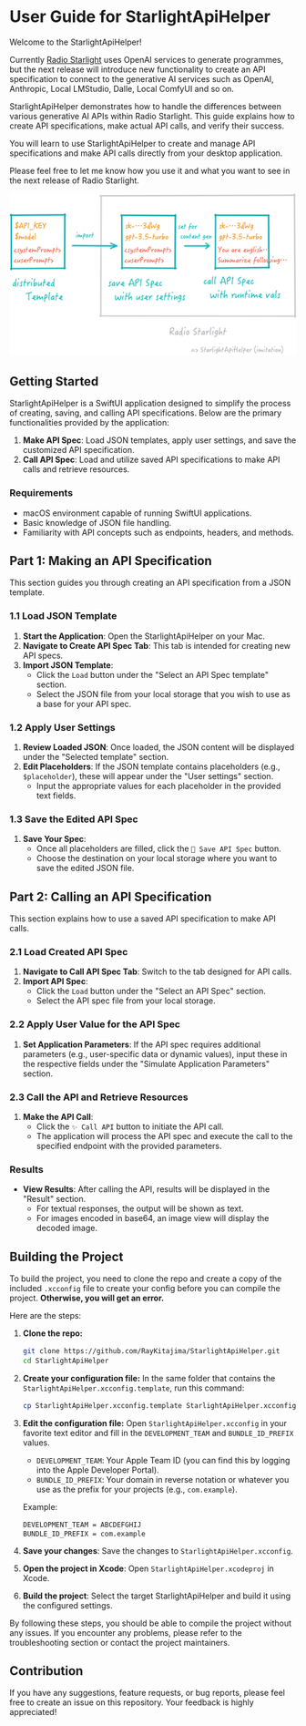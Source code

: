 # User Guide for StarlightApiHelper

Welcome to the StarlightApiHelper! 

Currently [Radio Starlight](https://github.com/RayKitajima/RadioStarlight) uses OpenAI services to generate programmes, but the next release will introduce new functionality to create an API specification to connect to the generative AI services such as OpenAI, Anthropic, Local LMStudio, Dalle, Local ComfyUI and so on. 

StarlightApiHelper demonstrates how to handle the differences between various generative AI APIs within Radio Starlight. This guide explains how to create API specifications, make actual API calls, and verify their success.

You will learn to use StarlightApiHelper to create and manage API specifications and make API calls directly from your desktop application.

Please feel free to let me know how you use it and what you want to see in the next release of Radio Starlight.

![StarlightApiHelper](stalight-next.png)

## Getting Started

StarlightApiHelper is a SwiftUI application designed to simplify the process of creating, saving, and calling API specifications. 
Below are the primary functionalities provided by the application:

1. **Make API Spec**: Load JSON templates, apply user settings, and save the customized API specification.
2. **Call API Spec**: Load and utilize saved API specifications to make API calls and retrieve resources.

### Requirements

- macOS environment capable of running SwiftUI applications.
- Basic knowledge of JSON file handling.
- Familiarity with API concepts such as endpoints, headers, and methods.

## Part 1: Making an API Specification

This section guides you through creating an API specification from a JSON template.

### 1.1 Load JSON Template

1. **Start the Application**: Open the StarlightApiHelper on your Mac.
2. **Navigate to Create API Spec Tab**: This tab is intended for creating new API specs.
3. **Import JSON Template**:
   - Click the `Load` button under the "Select an API Spec template" section.
   - Select the JSON file from your local storage that you wish to use as a base for your API spec.

### 1.2 Apply User Settings

1. **Review Loaded JSON**: Once loaded, the JSON content will be displayed under the "Selected template" section.
2. **Edit Placeholders**: If the JSON template contains placeholders (e.g., `$placeholder`), these will appear under the "User settings" section.
   - Input the appropriate values for each placeholder in the provided text fields.

### 1.3 Save the Edited API Spec

1. **Save Your Spec**:
   - Once all placeholders are filled, click the `💾 Save API Spec` button.
   - Choose the destination on your local storage where you want to save the edited JSON file.

## Part 2: Calling an API Specification

This section explains how to use a saved API specification to make API calls.

### 2.1 Load Created API Spec

1. **Navigate to Call API Spec Tab**: Switch to the tab designed for API calls.
2. **Import API Spec**:
   - Click the `Load` button under the "Select an API Spec" section.
   - Select the API spec file from your local storage.

### 2.2 Apply User Value for the API Spec

1. **Set Application Parameters**: If the API spec requires additional parameters (e.g., user-specific data or dynamic values), input these in the respective fields under the "Simulate Application Parameters" section.

### 2.3 Call the API and Retrieve Resources

1. **Make the API Call**:
   - Click the `✨ Call API` button to initiate the API call.
   - The application will process the API spec and execute the call to the specified endpoint with the provided parameters.

### Results

- **View Results**: After calling the API, results will be displayed in the "Result" section.
  - For textual responses, the output will be shown as text.
  - For images encoded in base64, an image view will display the decoded image.


## Building the Project

To build the project, you need to clone the repo and create a copy of the included `.xcconfig` file to create your config before you can compile the project. **Otherwise, you will get an error.**

Here are the steps:

1. **Clone the repo:**
   ```sh
   git clone https://github.com/RayKitajima/StarlightApiHelper.git
   cd StarlightApiHelper
   ```

2. **Create your configuration file:**
   In the same folder that contains the `StarlightApiHelper.xcconfig.template`, run this command:
   ```sh
   cp StarlightApiHelper.xcconfig.template StarlightApiHelper.xcconfig
   ```

3. **Edit the configuration file:**
   Open `StarlightApiHelper.xcconfig` in your favorite text editor and fill in the `DEVELOPMENT_TEAM` and `BUNDLE_ID_PREFIX` values. 

   - `DEVELOPMENT_TEAM`: Your Apple Team ID (you can find this by logging into the Apple Developer Portal).
   - `BUNDLE_ID_PREFIX`: Your domain in reverse notation or whatever you use as the prefix for your projects (e.g., `com.example`).

   Example:
   ```plaintext
   DEVELOPMENT_TEAM = ABCDEFGHIJ
   BUNDLE_ID_PREFIX = com.example
   ```

4. **Save your changes**:
   Save the changes to `StarlightApiHelper.xcconfig`.

5. **Open the project in Xcode**:
   Open `StarlightApiHelper.xcodeproj` in Xcode.

6. **Build the project**:
   Select the target StarlightApiHelper and build it using the configured settings.

By following these steps, you should be able to compile the project without any issues. If you encounter any problems, please refer to the troubleshooting section or contact the project maintainers.

## Contribution

If you have any suggestions, feature requests, or bug reports, please feel free to create an issue on this repository. Your feedback is highly appreciated!
